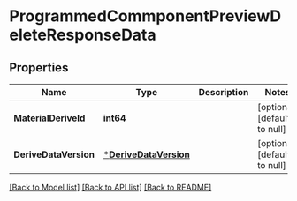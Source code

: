 # ProgrammedCommponentPreviewDeleteResponseData

## Properties
Name | Type | Description | Notes
------------ | ------------- | ------------- | -------------
**MaterialDeriveId** | **int64** |  | [optional] [default to null]
**DeriveDataVersion** | [***DeriveDataVersion**](DeriveDataVersion.md) |  | [optional] [default to null]

[[Back to Model list]](../README.md#documentation-for-models) [[Back to API list]](../README.md#documentation-for-api-endpoints) [[Back to README]](../README.md)


